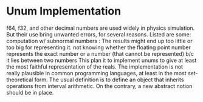 # Unum Implementation
f64, f32, and other decimal numbers are used widely in physics simulation. But their use bring unwanted errors, for several reasons.
Listed are some:
computation w/ subnormal numbers : The results might end up too little or too big for representing it.
not knowing whether the floating point number represents the exact number or a number (that cannot be represented) b/c it lies between two numbers
This plan it to implement unums to give at least the most faithful representation of the reals.
The implementation is not really plausible in common programming languages, at least in the most set-theoretical form.
The usual definition is to define an object that inherits operations from interval arithmetic.
On the contrary, a new abstract notion should be in place.
